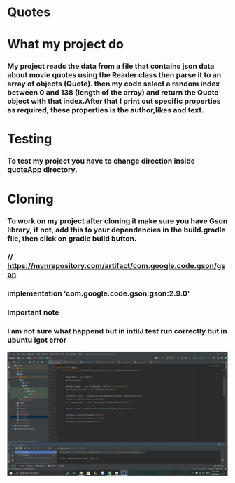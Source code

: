 # Quotes

# What my project do
### My project reads the data from a file that contains json data about movie quotes using the Reader class then parse it to an array of objects (Quote). then my code select a random index between 0 and 138 (length of the array) and return the Quote object with that index.After that I print out specific properties as required, these properties is the author,likes and text.  

# Testing
### To test my project you have to change direction  inside quoteApp directory.

# Cloning
### To work on my project after cloning it make sure you have Gson library, if not, add this to your dependencies in the build.gradle file, then click on gradle build button.
### // https://mvnrepository.com/artifact/com.google.code.gson/gson 
### implementation 'com.google.code.gson:gson:2.9.0'

### Important note 
### I am not sure what happend but in intilJ test run correctly but in ubuntu Igot error
![TestSuccess](assert/TestSuccess.jpg)
